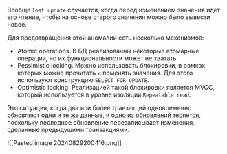 Вообще `lost update` случается, когда перед изменением значения идет его чтение, чтобы на основе старого значения можно было вывести новое.

Для предотвращения этой аномалии есть несколько механизмов:

- Atomic operations. В БД реализованны некоторые атомарные операции, но их функциональности может не хватать.
- Pessimistic locking. Можно использовать блокировки, в рамках которых можно прочитать и поменять значения. Для этого используют конструкцию `SELECT FOR UPDATE`.
- Optimistic locking. Реализацией такой блокировки является MVCC, который используется в уровне изоляции `Repeatable read`.

Это ситуация, когда два или более транзакций одновременно обновляют одни и те же данные, и одно из обновлений теряется, поскольку последнее обновление перезаписывает изменения, сделанные предыдущими транзакциями.

![[Pasted image 20240829200416.png]]